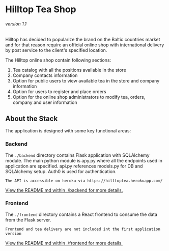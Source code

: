 # Hilltop Tea Shop

###### version 1.1

Hilltop has decided to popularize the brand on the Baltic countries market and for that reason require an official online shop with 
international delivery by post service to the client's specified location.

The Hilltop online shop contain following sections:

1) Tea catalog with all the positions available in the store
2) Company contacts information
3) Option for public users to view available tea in the store and company information
4) Option for users to register and place orders
5) Option for the online shop administrators to modify tea, orders, company and user information

## About the Stack

The application is designed with some key functional areas:

### Backend

The `./backend` directory contains Flask application with SQLAlchemy module. The main python module is apy.py where 
all the endpoints used in application are specified. api.py references models.py for DB and SQLAlchemy setup. Auth0 is used 
for authentication.

    The API is accessible on heroku via https://hilltoptea.herokuapp.com/


[View the README.md within ./backend for more details.](./backend/README.md)

### Frontend

The `./frontend` directory contains a React frontend to consume the data from the Flask server. 

    Frontend and tea delivery are not included int the first application version

[View the README.md within ./frontend for more details.](./frontend/README.md)

    
